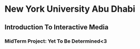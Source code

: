 # New York University Abu Dhabi
## Introduction To Interactive Media
### MidTerm Project: Yet To Be Determined<3
